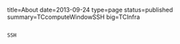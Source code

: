 ﻿title=About
date=2013-09-24
type=page
status=published
summary=TCcomputeWindowSSH
big=TCInfra
~~~~~~

SSH